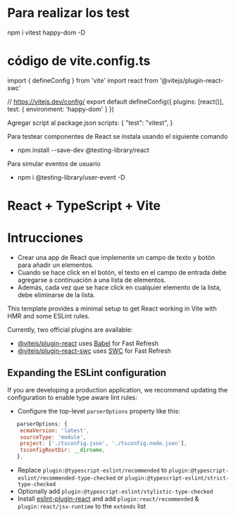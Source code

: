 # Para realizar los test
npm i vitest happy-dom -D

# código de vite.config.ts
<reference types="vitest" />

import { defineConfig } from 'vite'
import react from '@vitejs/plugin-react-swc'

// https://vitejs.dev/config/
export default defineConfig({
  plugins: [react()],
  test: {
    environment: 'happy-dom'
  }
})

Agregar script al package.json
scripts: {
  "test": "vitest",
}

Para testear componentes de React
se instala usando el siguiente comando
- npm install --save-dev @testing-library/react

Para simular eventos de usuario
- npm i @testing-library/user-event -D


# React + TypeScript + Vite

# Intrucciones
- Crear una app de React que implemente un campo de texto y botón para añadir un elementos.
- Cuando se hace click en el botón, el texto en el campo de entrada debe agregarse a continuación a una lista de elementos.
- Además, cada vez que se hace click en cualquier elemento de la lista, debe eliminarse de la lista.


This template provides a minimal setup to get React working in Vite with HMR and some ESLint rules.

Currently, two official plugins are available:

- [@vitejs/plugin-react](https://github.com/vitejs/vite-plugin-react/blob/main/packages/plugin-react/README.md) uses [Babel](https://babeljs.io/) for Fast Refresh
- [@vitejs/plugin-react-swc](https://github.com/vitejs/vite-plugin-react-swc) uses [SWC](https://swc.rs/) for Fast Refresh

## Expanding the ESLint configuration

If you are developing a production application, we recommend updating the configuration to enable type aware lint rules:

- Configure the top-level `parserOptions` property like this:

```js
   parserOptions: {
    ecmaVersion: 'latest',
    sourceType: 'module',
    project: ['./tsconfig.json', './tsconfig.node.json'],
    tsconfigRootDir: __dirname,
   },
```

- Replace `plugin:@typescript-eslint/recommended` to `plugin:@typescript-eslint/recommended-type-checked` or `plugin:@typescript-eslint/strict-type-checked`
- Optionally add `plugin:@typescript-eslint/stylistic-type-checked`
- Install [eslint-plugin-react](https://github.com/jsx-eslint/eslint-plugin-react) and add `plugin:react/recommended` & `plugin:react/jsx-runtime` to the `extends` list
